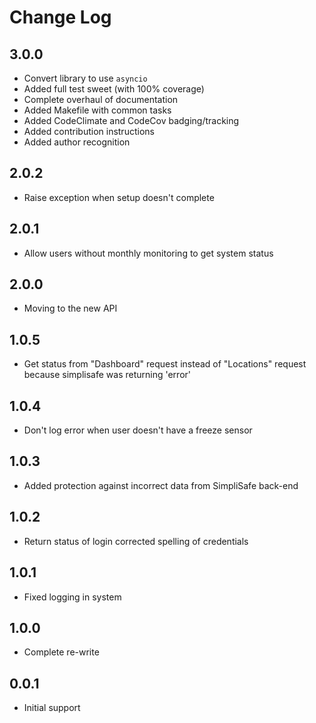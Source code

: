 # Change Log

## 3.0.0
- Convert library to use `asyncio`
- Added full test sweet (with 100% coverage)
- Complete overhaul of documentation
- Added Makefile with common tasks
- Added CodeClimate and CodeCov badging/tracking
- Added contribution instructions
- Added author recognition

## 2.0.2
- Raise exception when setup doesn't complete

## 2.0.1
- Allow users without monthly monitoring to get system status

## 2.0.0
- Moving to the new API

## 1.0.5
- Get status from "Dashboard" request instead of "Locations" request because simplisafe was returning 'error' 

## 1.0.4
- Don't log error when user doesn't have a freeze sensor

## 1.0.3

- Added protection against incorrect data from SimpliSafe back-end

## 1.0.2
- Return status of login corrected spelling of credentials

## 1.0.1
- Fixed logging in system

## 1.0.0
- Complete re-write

## 0.0.1
- Initial support
